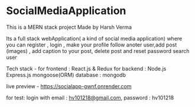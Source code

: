 # SocialMediaApplication
This is a MERN stack project Made by Harsh Verma

Its a full stack webApplication( a kind of social media application)  where you can register , login , make your profile follow anoter user,add post (images) ,
add caption to your post, delete post and reset password search user 

Tech stack -
for frontend : React.js & Redux 
for backend : Node.js Express.js mongoose(ORM)
database : mongodb

live preview -
https://socialapp-gwnf.onrender.com

for test: login with
email : hv101218@gmail.com,
password : hv101218
